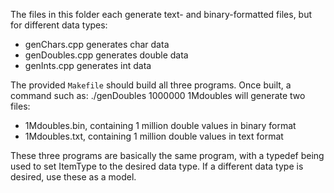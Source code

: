 The files in this folder each generate text- and binary-formatted files, but for different data types:
- genChars.cpp generates char data
- genDoubles.cpp generates double data
- genInts.cpp generates int data

The provided `Makefile` should build all three programs. Once built, a command such as:
    ./genDoubles 1000000 1Mdoubles
will generate two files:
- 1Mdoubles.bin, containing 1 million double values in binary format
- 1Mdoubles.txt, containing 1 million double values in text format

These three programs are basically the same program, with a typedef being used to set ItemType to the desired data type.
If a different data type is desired, use these as a model.

